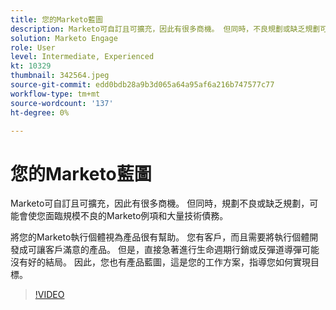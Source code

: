 ```yaml
---
title: 您的Marketo藍圖
description: Marketo可自訂且可擴充，因此有很多商機。 但同時，不良規劃或缺乏規劃可能會使您留下…… （說明應該介於60到160個字元之間）
solution: Marketo Engage
role: User
level: Intermediate, Experienced
kt: 10329
thumbnail: 342564.jpeg
source-git-commit: edd0bdb28a9b3d065a64a95af6a216b747577c77
workflow-type: tm+mt
source-wordcount: '137'
ht-degree: 0%

---
```


# 您的Marketo藍圖

Marketo可自訂且可擴充，因此有很多商機。 但同時，規劃不良或缺乏規劃，可能會使您面臨規模不良的Marketo例項和大量技術債務。

將您的Marketo執行個體視為產品很有幫助。 您有客戶，而且需要將執行個體開發成可讓客戶滿意的產品。 但是，直接急著進行生命週期行銷或反彈道導彈可能沒有好的結局。 因此，您也有產品藍圖，這是您的工作方案，指導您如何實現目標。

>[!VIDEO](https://video.tv.adobe.com/v/342564/?quality=12&learn=on)
